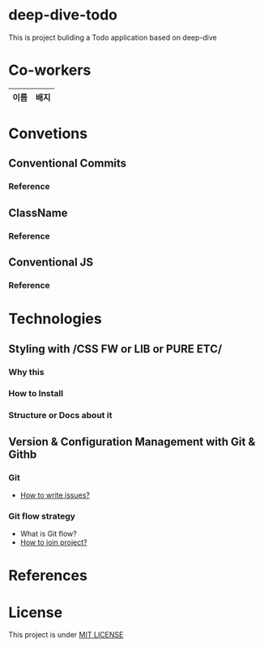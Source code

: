 # deep-dive-todo
This is project buliding a Todo application based on deep-dive

# Co-workers
|이름|배지|
|---|---|

# Convetions
## Conventional Commits
### Reference

## ClassName
### Reference

## Conventional JS
### Reference

# Technologies

## Styling with /CSS FW or LIB or PURE ETC/
### Why this
### How to Install
### Structure or Docs about it

## Version & Configuration Management with Git & Githb
### Git
- [How to write issues?](./docs/Git.md#writing-issue-이슈-작성하기)
### Git flow strategy 
- What is Git flow?
- [How to join project?](./docs/GitFlow.md#how-to-join-project)

# References

# License
This project is under [MIT LICENSE](./LICENSE)
